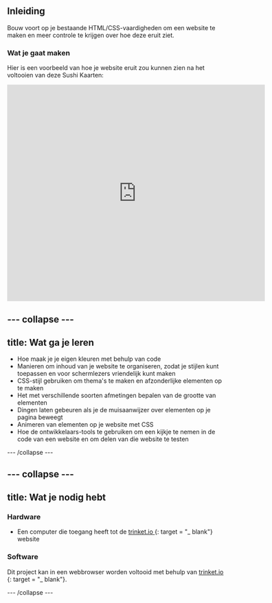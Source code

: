 ## Inleiding

Bouw voort op je bestaande HTML/CSS-vaardigheden om een ​​website te maken en meer controle te krijgen over hoe deze eruit ziet.

### Wat je gaat maken

Hier is een voorbeeld van hoe je website eruit zou kunnen zien na het voltooien van deze Sushi Kaarten:

<div class="trinket">
  <iframe src="https://trinket.io/embed/html/0e7f7e6713?outputOnly=true&start=result" width="600" height="505" frameborder="0" marginwidth="0" marginheight="0" allowfullscreen>
  </iframe>
</div>

## \--- collapse \---

## title: Wat ga je leren

+ Hoe maak je je eigen kleuren met behulp van code
+ Manieren om inhoud van je website te organiseren, zodat je stijlen kunt toepassen en voor schermlezers vriendelijk kunt maken
+ CSS-stijl gebruiken om thema's te maken en afzonderlijke elementen op te maken
+ Het met verschillende soorten afmetingen bepalen van de grootte van elementen
+ Dingen laten gebeuren als je de muisaanwijzer over elementen op je pagina beweegt
+ Animeren van elementen op je website met CSS
+ Hoe de ontwikkelaars-tools te gebruiken om een ​​kijkje te nemen in de code van een website en om delen van die website te testen

\--- /collapse \---

## \--- collapse \---

## title: Wat je nodig hebt

### Hardware

+ Een computer die toegang heeft tot de [ trinket.io ](https://trinket.io) {: target = "_ blank"} website

### Software

Dit project kan in een webbrowser worden voltooid met behulp van [ trinket.io ](https://trinket.io) {: target = "_ blank"}.

\--- /collapse \---
